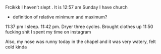 Frcikkk I haven’t slept . It is 12:57 am Sunday I have church 

- definition of relative minimum and maximum?

11:37 pm I sleep.
11:42 pm. Dryer three cycles. Brought clothes up
11:50 fucking shit I spent my time on instagram

Also, my nose was runny today in the chapel and it was very watery, felt cold kinda 